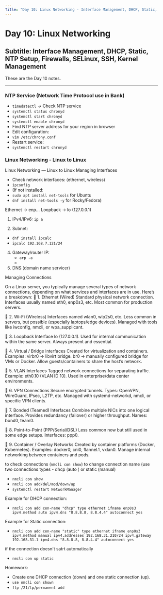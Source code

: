 ```yaml
---
Title: "Day 10: Linux Networking - Interface Management, DHCP, Static, NTP Setup, Firewalls, SELinux, SSH, Kernel Management"
---
```


# Day 10: Linux Networking

## Subtitle: Interface Management, DHCP, Static, NTP Setup, Firewalls, SELinux, SSH, Kernel Management

These are the Day 10 notes.

---

### NTP Service (Network Time Protocol use in Bank)

- `timedatectl` → Check NTP service  
- `systemctl status chronyd`  
- `systemctl start chronyd`  
- `systemctl enable chronyd`  
- Find NTP server address for your region in browser  
- Edit configuration:  
 - `vim /etc/chrony.conf`
- Restart service:
- `systemctl restart chronyd`

 ### Linux Networking - Linux to Linux
Linux Networking — Linux to Linux
Managing Interfaces

- Check network interfaces: (ethernet, wireless)
- `ipconfig`
- (If not installed:
- `sudo apt install net-tools` for Ubuntu
- `dnf install net-tools -y` for Rocky/Fedora)

Ethernet → enp...
Loopback → lo (127.0.0.1)
1. IPv4/IPv6: `ip a`
   
3. Subnet:
- `dnf install ipcalc`
- `ipcalc 192.168.7.121/24`

4. Gateway/router IP:
   - `arp -a`
   - 
5. DNS (domain name servicer)



Managing Connections

On a Linux server, you typically manage several types of network connections, depending on what services and interfaces are in use. Here’s a breakdown:
🔹 1. Ethernet (Wired)
Standard physical network connection.
Interfaces usually named eth0, enp0s3, etc.
Most common for production servers.

🔹 2. Wi-Fi (Wireless)
Interfaces named wlan0, wlp2s0, etc.
Less common in servers, but possible (especially laptops/edge devices).
Managed with tools like iwconfig, nmcli, or wpa_supplicant.

🔹 3. Loopback
Interface lo (127.0.0.1).
Used for internal communication within the same server.
Always present and essential.

🔹 4. Virtual / Bridge Interfaces
Created for virtualization and containers.
Examples:
virbr0 → libvirt bridge.
br0 → manually configured bridge for VMs or Docker.
Allow guests/containers to share the host’s network.

🔹 5. VLAN Interfaces
Tagged network connections for separating traffic.
Example: eth0.10 (VLAN ID 10).
Used in enterprise/data center environments.

🔹 6. VPN Connections
Secure encrypted tunnels.
Types: OpenVPN, WireGuard, IPsec, L2TP, etc.
Managed with systemd-networkd, nmcli, or specific VPN clients.

🔹 7. Bonded (Teamed) Interfaces
Combine multiple NICs into one logical interface.
Provides redundancy (failover) or higher throughput.
Names: bond0, team0.

🔹 8. Point-to-Point (PPP/Serial/DSL)
Less common now but still used in some edge setups.
Interfaces: ppp0.

🔹 9. Container / Overlay Networks
Created by container platforms (Docker, Kubernetes).
Examples: docker0, cni0, flannel.1, vxlan0.
Manage internal networking between containers and pods.

to check connections (`nmcli con show`)
to change connection name (use two connections types - dhcp (auto ) or static (manual)
- `nmcli con show`
- `nmcli con add/del/mod/down/up`
- `systemctl restart NetworkManager`

Example for DHCP connection:
- `nmcli con add con-name "dhcp" type ethernet ifname enp0s3 ipv4.method auto ipv4.dns "8.8.8.8, 8.8.4.4" autoconnect yes`

Example for Static connection:
- `nmcli con add con-name "static" type ethernet ifname enp0s3 ipv4.method manual ipv4.addresses 192.168.31.210/24 ipv4.gateway 192.168.31.1 ipv4.dns "8.8.8.8, 8.8.4.4" autoconnect yes`

if the connection doesn't satrt automatically
- `nmcli con up static`

Homework:
- Create one DHCP connection (down) and one static connection (up).
- `use nmcli con shown`
- `ftp /21/tp/permanent add`

